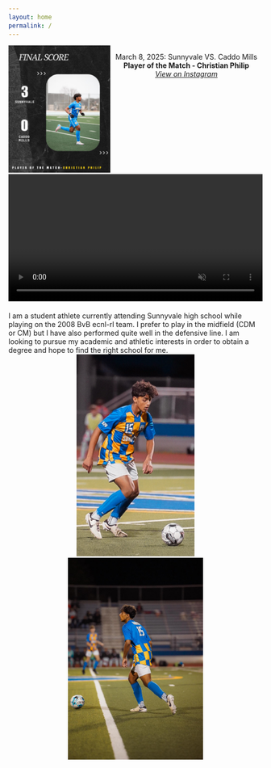 ```yaml
---
layout: home
permalink: /
---
```


<style>
.flex-container {
  display: flex;
  flex-direction: row;
  text-align: center;
}

#latest-left {
  flex: 40%;
}

#latest-right {
  flex: 60%;
}

/* Responsive layout - makes a one column-layout instead of two-column layout */
@media (max-width: 800px) {
  .flex-container {
    flex-direction: column;
  }
}
</style>

<div class="flex-container" style="text-align: center;">
  <div id="latest-left">
    <img
      src="./images/final-score-player-of-the-match-2025-03-10.jpg"
      alt="drawing"
      style="width: 100%;max-width:600px;"/>
  </div>
  <div id="latest-right">
    <p>
      March 8, 2025: Sunnyvale VS. Caddo Mills
      <br>
      <strong>Player of the Match - Christian Philip</strong>
      <br>
      <a href="https://www.instagram.com/p/DHAE6X_u6QR/"><i>View on Instagram</i></a>
    </p>
  </div>
</div>

<div style="text-align: center;">
  <video width="100%" controls autoplay muted>
    <source src="./clips/clip-2.mp4" type="video/mp4">
    Thanks for visiting!
  </video>
</div>
<br>
I am a student athlete currently attending Sunnyvale high school while playing on the 2008 BvB ecnl-rl team. I prefer to play in the midfield (CDM or CM) but I have also performed quite well in the defensive line. I am looking to pursue my academic and athletic interests in order to obtain a degree and hope to find the right school for me. 

<div style="text-align: center;">
  <img src="./images/img-1.jpg" alt="drawing" style="height: 400px"/>
  <img src="./images/img-2.jpg" alt="drawing" style="height: 400px"/>
</div>
